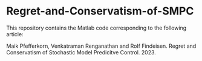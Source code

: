 # Regret-and-Conservatism-of-SMPC

This repository contains the Matlab code corresponding to the following article:

Maik Pfefferkorn, Venkatraman Renganathan and Rolf Findeisen. Regret and Conservatism of Stochastic Model Predicitve Control. 2023.
